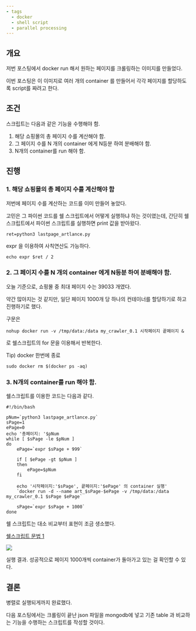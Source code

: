 ```yaml
---
- tags
  - docker
  - shell script
  - parallel processing
---
```




## 개요

 저번 포스팅에서 docker run 해서 원하는 페이지를 크롤링하는 이미지를 만들었다.

이번 포스팅은 이 이미지로 여러 개의 container 를 만들어서 각각 페이지를 할당하도록 script를 짜려고 한다.



## 조건

스크립트는 다음과 같은 기능을 수행해야 함.

1. 해당 쇼핑몰의 총 페이지 수를 계산해야 함.
2. 그 페이지 수를 N 개의 container 에게 N등분 하여 분배해야 함.
3. N개의 container를 run 해야 함.



## 진행



### 1. 해당 쇼핑몰의 총 페이지 수를 계산해야 함

저번에 페이지 수를 계산하는 코드를 이미 만들어 놓았다. 

고민은 그 파이썬 코드를 쉘 스크립트에서 어떻게 실행하냐 하는 것이였는데, 간단히 쉘 스크립트에서 파이썬 스크립트를 실행하면 print 값을 받아왔다.

`ret=python3 lastpage_artlance.py`



expr 을 이용하여 사칙연산도 가능하다.

`echo expr $ret / 2`



### 2. 그 페이지 수를 N 개의 container 에게 N등분 하여 분배해야 함.

오늘 기준으로, 쇼핑몰 중 최대 페이지 수는 39033 개였다.

약간 많아지는 것 같지만, 일단 페이지 1000개 당 하나의 컨테이너를 할당하기로 하고 진행하기로 했다.

구문은

`nohup docker run -v /tmp/data:/data my_crawler_0.1 시작페이지 끝페이지 &`

로 쉘스크립트의 for 문을 이용해서 반복한다.

Tip) docker 한번에 종료

`sudo docker rm $(docker ps -aq)`



### 3. N개의 container를 run 해야 함.

쉘스크립트를 이용한 코드는 다음과 같다.

```shell
#!/bin/bash

pNum=`python3 lastpage_artlance.py`
sPage=1
ePage=0
echo '총페이지: '$pNum
while [ $sPage -le $pNum ]
do
	ePage=`expr $sPage + 999`

	if [ $ePage -gt $pNum ]
	then
		ePage=$pNum
	fi

	echo '시작페이지:'$sPage', 끝페이지:'$ePage' 의 container 실행'
	`docker run -d --name art_$sPage-$ePage -v /tmp/data:/data my_crawler_0.1 $sPage $ePage`

	sPage=`expr $sPage + 1000`
done
```

쉘 스크립트는 대소 비교부터 표현이 조금 생소했다.

[쉘스크립트 문법 1](http://www.fun-coding.org/linux_basic3.html)



![](https://www.dropbox.com/s/tagwttdc3s0u8iu/%EC%8A%A4%ED%81%AC%EB%A6%B0%EC%83%B7%202018-07-23%2014.45.56.jpg?raw=1)

실행 결과. 성공적으로 페이지 1000개씩 container가 돌아가고 있는 걸 확인할 수 있다.



## 결론

   병렬로 실행되게까지 완료했다.

다음 포스팅에서는 크롤링이 끝난 json 파일을 mongodb에 넣고 기존 table 과 비교하는 기능을 수행하는 스크립트를 작성할 것이다.